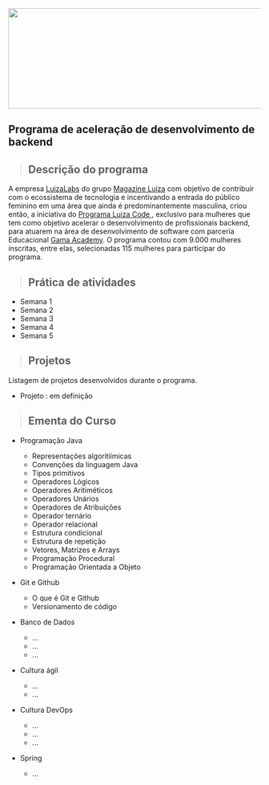 
<img src="https://github.com/giselemanuel/programa-Magalu-backend/blob/main/imagens/cabecalho-programa-magalu.jpeg" data-canonical-src="https://gyazo.com/eb5c5741b6a9a16c692170a41a49c858.png" width="20000" height="200" />

## Programa de aceleração de desenvolvimento de backend


>## Descrição do programa

A empresa [LuizaLabs](https://www.linkedin.com/company/luizalabs/) do grupo [Magazine Luiza](https://ri.magazineluiza.com.br/ShowCanal/Luizalabs?=1JUWriFLLGrhkdS3dgBhZQ==) com objetivo de contribuir com o ecossistema de tecnologia e incentivando a entrada do público feminino em uma área que ainda é predominantemente masculina, criou então, a iniciativa do [Programa Luiza Code ](https://www.linkedin.com/posts/luizalabs_magalu-tem-320-bolsas-de-estudo-em-curso-activity-6775505432246071296-pt1D/), exclusivo para mulheres que tem  como objetivo acelerar o desenvolvimento de profissionais backend, para atuarem na área de desenvolvimento de software com parceria Educacional [Gama Academy](https://www.linkedin.com/school/gama-academy/). O programa contou com 9.000 mulheres inscritas, entre elas, selecionadas 115 mulheres para participar do programa.

> ## Prática de atividades
  + Semana 1
  + Semana 2
  + Semana 3
  + Semana 4
  + Semana 5

> ## Projetos
Listagem de projetos desenvolvidos durante o programa.
  + Projeto : em definição

>## Ementa do Curso
+ Programação Java
  + Representações algoritiímicas
  + Convenções da linguagem Java
  + Tipos primitivos
  + Operadores Lógicos
  + Operadores Aritiméticos
  + Operadores Unários
  + Operadores de Atribuições
  + Operador ternário
  + Operador relacional
  + Estrutura condicional
  + Estrutura de repetição
  + Vetores, Matrizes e Arrays
  + Programação Procedural
  + Programação Orientada a Objeto

+ Git e Github
  + O que é Git e Github
  + Versionamento de código

+ Banco de Dados
  + ...
  + ...
  + ...

+ Cultura ágil
  + ...
  + ...
  
+ Cultura DevOps
  + ...
  + ...
  + ...

+ Spring
  + ...